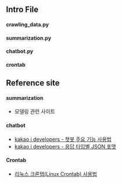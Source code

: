 ## Intro File

#### crawling_data.py

#### summarization.py

#### chatbot.py

#### crontab

## Reference site

#### summarization
- 모델링 관련 사이트

#### chatbot
- [kakao i developers - 챗봇 주요 기능 사용법](https://i.kakao.com/docs/tutorial-chatbot-key-features#%EC%8B%9C%EB%82%98%EB%A6%AC%EC%98%A4-%EC%95%88%EC%97%90%EC%84%9C-%EB%B8%94%EB%A1%9D-%EB%A7%8C%EB%93%A4%EA%B8%B0)
- [kakao i developers - 응답 타입별 JSON 포맷](https://i.kakao.com/docs/skill-response-format#skillpayload)

#### Crontab
- [리눅스 크론탭(Linux Crontab) 사용법](https://jdm.kr/blog/2)
